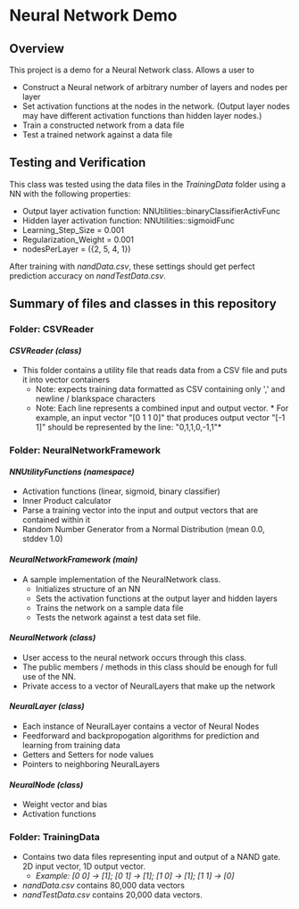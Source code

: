 # Neural Network Demo

## Overview
 This project is a demo for a Neural Network class. Allows a user to
  * Construct a Neural network of arbitrary number of layers and nodes per layer
  * Set activation functions at the nodes in the network. (Output layer nodes may have different activation functions than hidden layer nodes.)
  * Train a constructed network from a data file
  * Test a trained network against a data file
  
## Testing and Verification 
  
This class was tested using the data files in the *TrainingData* folder using a NN with the following properties:

* Output layer activation function: NNUtilities::binaryClassifierActivFunc
* Hidden layer activation function: NNUtilities::sigmoidFunc 
* Learning_Step_Size = 0.001 
* Regularization_Weight = 0.001 
* nodesPerLayer = ({2, 5, 4, 1})

After training with *nandData.csv*, these settings should get perfect prediction accuracy on *nandTestData.csv*.
  
## Summary of files and classes in this repository

### **Folder: CSVReader**

  #### *CSVReader (class)* 
  * This folder contains a utility file that reads data from a CSV file and puts it into vector containers
    * Note: expects training data formatted as CSV containing only ',' and newline / blankspace characters
    * Note: Each line represents a combined input and output vector. 
           * For example, an input vector "[0 1 1 0]" that produces output vector "[-1 1]" should be represented by the line:
             "0,1,1,0,-1,1"*
  
### Folder: **NeuralNetworkFramework**

  #### *NNUtilityFunctions (namespace)*
  * Activation functions (linear, sigmoid, binary classifier)
  * Inner Product calculator
  * Parse a training vector into the input and output vectors that are contained within it
  * Random Number Generator from a Normal Distribution (mean 0.0, stddev 1.0)
  #### *NeuralNetworkFramework (main)*
  * A sample implementation of the NeuralNetwork class. 
    * Initializes structure of an NN
    * Sets the activation functions at the output layer and hidden layers
    * Trains the network on a sample data file
    * Tests the network against a test data set file.
  #### *NeuralNetwork (class)*
  * User access to the neural network occurs through this class.
  * The public members / methods in this class should be enough for full use of the NN.
  * Private access to a vector of NeuralLayers that make up the network
  #### *NeuralLayer (class)*
  * Each instance of NeuralLayer contains a vector of Neural Nodes
  * Feedforward and backpropogation algorithms for prediction and learning from training data
  * Getters and Setters for node values
  * Pointers to neighboring NeuralLayers
  #### *NeuralNode (class)*
  * Weight vector and bias
  * Activation functions 
  
### Folder: TrainingData
  * Contains two data files representing input and output of a NAND gate. 2D input vector, 1D output vector. 
    * *Example: [0 0] -> [1]; [0 1] -> [1]; [1 0] -> [1]; [1 1] -> [0]*
  * *nandData.csv* contains 80,000 data vectors
  * *nandTestData.csv* contains 20,000 data vectors.
  
